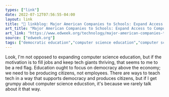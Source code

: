 ```yaml
---
types: ["link"]
date: 2022-07-12T07:56:55-04:00
layout: link
title: "🔗 linkblog: Major American Companies to Schools: Expand Access to Computer Science'"
art_title: "Major American Companies to Schools: Expand Access to Computer Science"
art_link: "https://www.edweek.org/technology/major-american-companies-to-schools-expand-access-to-computer-science/2022/07"
source: ["edweek.org"]
tags: ["democratic education","computer science education","computer science","education","democratic education","democracy and education","democracy"]
---
```

Look, I'm not opposed to expanding computer science education, but if the motivation is to fill jobs and keep tech giants thriving, that seems to me to be a red flag. Education ought to focus on democracy above the economy; we need to be producing citizens, not employees. There are ways to teach tech in a way that supports democracy and produces citizens, but if I get grumpy about computer science educstion, it's because we rarely talk about it that way.
 
